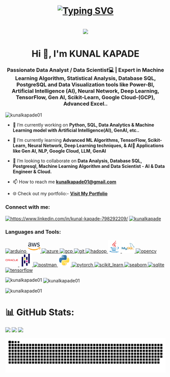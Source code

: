  <h1 align="center"> 
 
 [![Typing SVG](https://readme-typing-svg.demolab.com?font=Fira+Code&pause=2000&random=false&width=280&lines=Hi+there..+I'm+Kunal..+!+👋🏻)](https://github.com/smilewithkhushi)

<img align="center" src="https://c.tenor.com/neqnFd4CHWAAAAAC/up-wave.gif" width=150 />  </h1>

<h1 align="center">Hi 👋, I'm KUNAL KAPADE</h1>
<h3 align="center">Passionate Data Analyst / Data Scientist💻 | Expert in Machine Learning Algorithm, Statistical Analysis, Database SQL, PostgreSQL and Data Visualization tools like Power-BI, Artificial Intelligence (AI), Neural Network, Deep Learning, TensorFlow, Gen AI, Scikit-Learn, Google Cloud-(GCP), Advanced Excel..</h3>

<p align="left"> <img src="https://komarev.com/ghpvc/?username=kunalkapade01&label=Profile%20views&color=0e75b6&style=flat" alt="kunalkapade01" /> </p>


- 🔭 I’m currently working on **Python, SQL, Data Analytics & Machine Learning model with Artificial Intelligence(AI), GenAI, etc..**

- 🌱 I’m currently learning **Advanced ML Algorithms, TensorFlow, Scikit-Learn, Neural Network, Deep Learning techniques, & AI🤖 Applications like Gen AI, NLP, Google Cloud, LLM, GenAI**

- 👯 I’m looking to collaborate on **Data Analysis, Database SQL, Postgresql, Machine Learning Algorithm and Data Scientist - AI & Data Engineer & Cloud.**

- 📫 How to reach me **kunalkapade01@gmail.com**

- 🌐 Check out my portfolio:- **[Visit My Portfolio](https://kunal-kapade-portfolio.my.canva.site/)**
<h3 align="left">Connect with me:</h3>
<p align="left">
<a href="https://www.linkedin.com/in/kunal-kapade-798292209/" target="blank"><img align="center" src="https://raw.githubusercontent.com/rahuldkjain/github-profile-readme-generator/master/src/images/icons/Social/linked-in-alt.svg" alt="https://www.linkedin.com/in/kunal-kapade-798292209/" height="30" width="40" /></a>
<a href="https://kaggle.com/kunalkapade" target="blank"><img align="center" src="https://raw.githubusercontent.com/rahuldkjain/github-profile-readme-generator/master/src/images/icons/Social/kaggle.svg" alt="kunalkapade" height="30" width="40" /></a>
</p>

<h3 align="left">Languages and Tools:</h3>
<p align="left"> <a href="https://www.arduino.cc/" target="_blank" rel="noreferrer"> <img src="https://cdn.worldvectorlogo.com/logos/arduino-1.svg" alt="arduino" width="40" height="40"/> </a> <a href="https://aws.amazon.com" target="_blank" rel="noreferrer"> <img src="https://raw.githubusercontent.com/devicons/devicon/master/icons/amazonwebservices/amazonwebservices-original-wordmark.svg" alt="aws" width="40" height="40"/> </a> <a href="https://azure.microsoft.com/en-in/" target="_blank" rel="noreferrer"> <img src="https://www.vectorlogo.zone/logos/microsoft_azure/microsoft_azure-icon.svg" alt="azure" width="40" height="40"/> </a> <a href="https://cloud.google.com" target="_blank" rel="noreferrer"> <img src="https://www.vectorlogo.zone/logos/google_cloud/google_cloud-icon.svg" alt="gcp" width="40" height="40"/> </a> <a href="https://git-scm.com/" target="_blank" rel="noreferrer"> <img src="https://www.vectorlogo.zone/logos/git-scm/git-scm-icon.svg" alt="git" width="40" height="40"/> </a> <a href="https://hadoop.apache.org/" target="_blank" rel="noreferrer"> <img src="https://www.vectorlogo.zone/logos/apache_hadoop/apache_hadoop-icon.svg" alt="hadoop" width="40" height="40"/> </a> <a href="https://www.java.com" target="_blank" rel="noreferrer"> <img src="https://raw.githubusercontent.com/devicons/devicon/master/icons/java/java-original.svg" alt="java" width="40" height="40"/> </a> <a href="https://www.mysql.com/" target="_blank" rel="noreferrer"> <img src="https://raw.githubusercontent.com/devicons/devicon/master/icons/mysql/mysql-original-wordmark.svg" alt="mysql" width="40" height="40"/> </a> <a href="https://opencv.org/" target="_blank" rel="noreferrer"> <img src="https://www.vectorlogo.zone/logos/opencv/opencv-icon.svg" alt="opencv" width="40" height="40"/> </a> <a href="https://www.oracle.com/" target="_blank" rel="noreferrer"> <img src="https://raw.githubusercontent.com/devicons/devicon/master/icons/oracle/oracle-original.svg" alt="oracle" width="40" height="40"/> </a> <a href="https://pandas.pydata.org/" target="_blank" rel="noreferrer"> <img src="https://raw.githubusercontent.com/devicons/devicon/2ae2a900d2f041da66e950e4d48052658d850630/icons/pandas/pandas-original.svg" alt="pandas" width="40" height="40"/> </a> <a href="https://postman.com" target="_blank" rel="noreferrer"> <img src="https://www.vectorlogo.zone/logos/getpostman/getpostman-icon.svg" alt="postman" width="40" height="40"/> </a> <a href="https://www.python.org" target="_blank" rel="noreferrer"> <img src="https://raw.githubusercontent.com/devicons/devicon/master/icons/python/python-original.svg" alt="python" width="40" height="40"/> </a> <a href="https://pytorch.org/" target="_blank" rel="noreferrer"> <img src="https://www.vectorlogo.zone/logos/pytorch/pytorch-icon.svg" alt="pytorch" width="40" height="40"/> </a> <a href="https://scikit-learn.org/" target="_blank" rel="noreferrer"> <img src="https://upload.wikimedia.org/wikipedia/commons/0/05/Scikit_learn_logo_small.svg" alt="scikit_learn" width="40" height="40"/> </a> <a href="https://seaborn.pydata.org/" target="_blank" rel="noreferrer"> <img src="https://seaborn.pydata.org/_images/logo-mark-lightbg.svg" alt="seaborn" width="40" height="40"/> </a> <a href="https://www.sqlite.org/" target="_blank" rel="noreferrer"> <img src="https://www.vectorlogo.zone/logos/sqlite/sqlite-icon.svg" alt="sqlite" width="40" height="40"/> </a> <a href="https://www.tensorflow.org" target="_blank" rel="noreferrer"> <img src="https://www.vectorlogo.zone/logos/tensorflow/tensorflow-icon.svg" alt="tensorflow" width="40" height="40"/> </a> </p>

<p><img align="left" src="https://github-readme-stats.vercel.app/api/top-langs?username=kunalkapade01&show_icons=true&locale=en&layout=compact" alt="kunalkapade01" /></p>

<p>&nbsp;<img align="center" src="https://github-readme-stats.vercel.app/api?username=kunalkapade01&show_icons=true&locale=en" alt="kunalkapade01" /></p>

<p><img align="center" src="https://github-readme-streak-stats.herokuapp.com/?user=kunalkapade01&" alt="kunalkapade01" /></p>



# 📊 GitHub Stats:
<!--
[![Durgesh GitHub | Stats](https://stats.quine.sh/durgeshkapade/github?theme=dark)](https://quine.sh?utm_source=widgets&utm_campaign=durgeshkapade)
[![Durgesh GitHub | Dependencies](https://stats.quine.sh/durgeshkapade/dependencies?theme=dark)](https://quine.sh?utm_source=widgets&utm_campaign=durgeshkapade)
-->
![](http://github-profile-summary-cards.vercel.app/api/cards/profile-details?username=kunalkapade01&theme=github_dark)
![](http://github-profile-summary-cards.vercel.app/api/cards/stats?username=kunalkapade01&theme=github_dark)
![](http://github-profile-summary-cards.vercel.app/api/cards/most-commit-language?username=kunalkapade01&theme=github_dark)

<!-- Snake Game -->
<div align ="center">
  <img src="https://raw.githubusercontent.com/kunalkapade01/kunalkapade01/main/github-snake-dark.svg" alt="ERROR:404 XoX" title="Ohh No, it's eating my contributions from the graph" >
</div>
